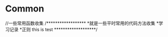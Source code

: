 Common
======

//一些常用函数收集
/******************
*就是一些平时常用的代码方法收集
*学习记录
*正则 this is test
*******************/
